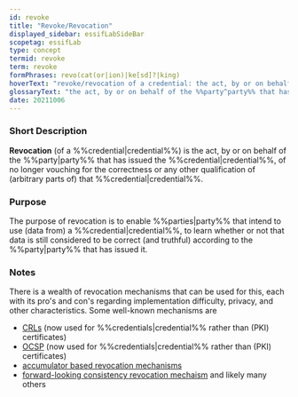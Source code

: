 ```yaml
---
id: revoke
title: "Revoke/Revocation"
displayed_sidebar: essifLabSideBar
scopetag: essifLab
type: concept
termid: revoke
term: revoke
formPhrases: revo(cat(or|ion)|ke[sd]?|king)
hoverText: "revoke/revocation of a credential: the act, by or on behalf of the party that has issued the Credential, of no longer vouching for the correctness or any other qualification of (arbitrary parts of) the credential."
glossaryText: "the act, by or on behalf of the %%party^party%% that has issued the %%credential^credential%%, of no longer vouching for the correctness or any other qualification of (arbitrary parts of) that %%credential^credential%%."
date: 20211006
---
```


### Short Description
**Revocation** (of a %%credential|credential%%) is the act, by or on behalf of the %%party|party%% that has issued the %%credential|credential%%, of no longer vouching for the correctness or any other qualification of (arbitrary parts of) that %%credential|credential%%.

### Purpose
The purpose of revocation is to enable %%parties|party%% that intend to use (data from) a %%credential|credential%%, to learn whether or not that data is still considered to be correct (and truthful) according to the %%party|party%% that has issued it.

### Notes
There is a wealth of revocation mechanisms that can be used for this, each with its pro's and con's regarding implementation difficulty, privacy, and other characteristics. Some well-known mechanisms are
- [CRLs](https://en.wikipedia.org/wiki/Certificate_revocation_list) (now used for %%credentials|credential%% rather than (PKI) certificates)
- [OCSP](https://en.wikipedia.org/wiki/Online_Certificate_Status_Protocol) (now used for %%credentials|credential%% rather than (PKI) certificates)
- [accumulator based revocation mechanisms](https://www.google.com/search?q=accumulator+based+revocation)
- [forward-looking consistency revocation mechaism](http://resolver.tudelft.nl/uuid:871e17aa-a023-461f-88b1-80d83c21de92)
and likely many others
